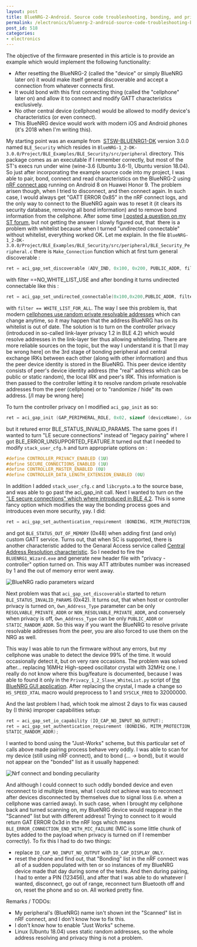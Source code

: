 ```yaml
---
layout: post
title: BlueNRG-2-Android. Source code troubleshooting, bonding, and privacy
permalink: /electronics/bluenrg-2-android-source-code-troubleshooting-bonding-and-privacy/
post_id: 518
categories: 
- electronics
---
```


The objective of the firmware presented in this article is to provide an example which would implement the following functionality:

* After resetting the BlueNRG-2 (called the "device" or simply BlueNRG later on) it would make itself general discoverable and accept a connection from whatever connects first.
* It would bond with this first connecting thing (called the "cellphone" later on) and allow it to connect and modify GATT characteristics exclusively.	
* No other central device (cellphone) would be allowed to modify device's characteristics (or even connect).
* This BlueNRG device would work with modern iOS and Android phones (it's 2018 when I'm writing this).
  
My starting point was an example from 
[STSW-BLUENRG1-DK](https://www.st.com/content/st_com/en/products/embedded-software/evaluation-tool-software/stsw-bluenrg1-dk.html) version 3.0.0 named `BLE_Security` which resides in 
`BlueNRG-1_2-DK-3.0.0/Project/BLE_Examples/BLE_Security/src/peripheral` directory. This package comes as an executable if I remember correctly, but most of the ST's execs run under wine (wine-3.6 (Ubuntu 3.6-1), Ubuntu version 18.04). So just after incorporating the example source code into my project, I was able to pair, bond, connect and read characteristics on the BlueNRG-2 using 
[nRF connect app](https://play.google.com/store/apps/details?id=no.nordicsemi.android.mcp) running on Android 8 on Huawei Honor 9. The problem arisen though, when I tried to disconnect, and then connect again. In such case, I would always get "GATT ERROR 0x85" in the nRF connect logs, and the only way to connect to the BlueNRG again was to reset it (it clears its security database, removing all bond information) and to remove bond information from the cellphone. After some time 
[I posted a question on my ST forum](https://community.st.com/s/question/0D50X00009ZE6BiSAL/bluenrg-1-security-example-not-working), but not getting the answer I slowly figured out, that  there is a problem with whitelist because when I turned "undirected connectable" without whitelist, everything worked OK. Let me explain. In the file 
`BlueNRG-1_2-DK-3.0.0/Project/BLE_Examples/BLE_Security/src/peripheral/BLE_Security_Peripheral.c` there is `Make_Connection` function which at first turn general discoverable :

``` cpp
ret = aci_gap_set_discoverable (ADV_IND, 0x100, 0x200, PUBLIC_ADDR, filter, sizeof (local_name), local_name, 0, NULL, 0, 0);
```

with filter ==NO_WHITE_LIST_USE and after bonding it turns undirected connectable like this :

``` cpp
ret = aci_gap_set_undirected_connectable(0x100,0x200,PUBLIC_ADDR, filter);
```

with `filter == WHITE_LIST_FOR_ALL`. The way I see this problem is, that modern 
[cellphones use random private resolvable addresses](http://www.summitdata.com/blog/overview-addressing-privacy-lairds-ble-modules/) which can change anytime, so it may happen that the address BlueNRG has on its whitelist is out of date. The solution is to turn on the controller privacy (introduced in so-called link-layer privacy 1.2 in BLE 4.2) which would resolve addresses in the link-layer tier thus allowing whitelisting. There are more reliable sources on the topic, but the way I understand it is that [I may be wrong here] on the 3rd stage of bonding peripheral and central exchange IRKs between each other (along with other information) and thus the peer device identity is stored in the BlueNRG. This peer device identity consists of peer's device identity address (the "real" address which can be public or static random), the local IRK and peer's IRK. This information is then passed to the controller letting it to resolve random private resolvable addresses from the peer (cellphone) or to "randomize / hide" its own address. [/I may be wrong here]

To turn the controller privacy on I modified 
`aci_gap_init` as so:

``` cpp
ret = aci_gap_init (GAP_PERIPHERAL_ROLE, 0x02, sizeof (deviceName), &service_handle, &dev_name_char_handle, &appearance_char_handle);
```

but it retured error BLE_STATUS_INVALID_PARAMS. The same goes if I wanted to turn "LE secure connections" instead of "legacy pairing" where I got BLE_ERROR_UNSUPPORTED_FEATURE.It turned out that I needed to modify `stack_user_cfg.h` and turn appropriate options on :

``` cpp
#define CONTROLLER_PRIVACY_ENABLED (1U)
#define SECURE_CONNECTIONS_ENABLED (1U)
#define CONTROLLER_MASTER_ENABLED (0U)
#define CONTROLLER_DATA_LENGTH_EXTENSION_ENABLED (0U)
```

In addition I added `stack_user_cfg.c` and `libcrypto.a` to the source base, and was able to go past the aci_gap_init call. Next I wanted to turn on the 
["LE secure connections" which where introduced in BLE 4.2](http://blog.bluetooth.com/bluetooth-pairing-part-4). This is some fancy option which modifies the way the bonding process goes and introduces even more security, yay. I did:

``` cpp
ret = aci_gap_set_authentication_requirement (BONDING, MITM_PROTECTION_NOT_REQUIRED, SC_IS_SUPPORTED, KEYPRESS_IS_NOT_SUPPORTED, 7, 16, USE_FIXED_PIN_FOR_PAIRING, 123456, STATIC_RANDOM_ADDR);`
```

and got `BLE_STATUS_OUT_OF_MEMORY` (0x48) when adding first (and only) custom GATT service. Turns out, that when SC is supported, there is another characteristic added to the Genaral Access service called 
[Central Address Resolution characteristic](https://www.bluetooth.com/specifications/gatt/viewer?attributeXmlFile=org.bluetooth.characteristic.gap.central_address_resolution.xml). So I needed to fire the `BLUENRG1_Wizard.exe` and generate new header file with "privacy - controller" option turned on. This way ATT attributes number was increased by 1 and the out of memory error went away.

![BlueNRG radio parameters wizard](/blog/assets/bluenrg-wizard-privacy-300x253.png)

Next problem was that `aci_gap_set_discoverable` started to return 
`BLE_STATUS_INVALID_PARAMS` (0x42). It turns out, that when host or controller privacy is turned on, 
`Own_Address_Type` parameter can be only 
`RESOLVABLE_PRIVATE_ADDR` or 
`NON_RESOLVABLE_PRIVATE_ADDR`, and conversely when privacy is off, 
`Own_Address_Type` can be only 
`PUBLIC_ADDR` or 
`STATIC_RANDOM_ADDR`. So this way if you want the BlueNRG to resolve private resolvable addresses from the peer, you are also forced to use them on the NRG as well.

This way I was able to run the firmware without any errors, but my cellphone was unable to detect the device 99% of the time. It would occasionally detect it, but on very rare occasions. The problem was solved after... replacing 16MHz High-speed oscillator crystal with 32MHz one. I really do not know where this bug/feature is documented, because I was able to found it only in the 
`Privacy_1_2_Slave_WhiteList.py` script of 
[the BlueNRG GUI application](https://www.st.com/en/embedded-software/stsw-bnrgui.html). After replacing the crystal, I made a change so 
`HS_SPEED_XTAL` macro would preprocess to 1 and 
`SYSCLK_FREQ` to 32000000.

And the last problem I had, which took me almost 2 days to fix was caused by (I think) improper capabilities setup:

``` cpp
ret = aci_gap_set_io_capability (IO_CAP_NO_INPUT_NO_OUTPUT);
ret = aci_gap_set_authentication_requirement (BONDING, MITM_PROTECTION_NOT_REQUIRED, SC_IS_SUPPORTED, KEYPRESS_IS_NOT_SUPPORTED, 7, 16, USE_FIXED_PIN_FOR_PAIRING, 123456, 
STATIC_RANDOM_ADDR);
```

I wanted to bond using the "Just-Works" scheme, but this particular set of calls above made pairing process behave very oddly. I was able to scan for my device (still using nRF connect), and to bond (… -> bond), but it would not appear on the "bonded" list as it usually happened:

![Nrf connect and bonding peculiarity](/blog/assets/nrf-connect-bonding-peculiar-300x267.jpg)

And although I could connect to such oddly bonded device and even reconnect to id multiple times, what I could not achieve was to reconnect after devices disconnected by themselves due to signal loss (i.e. when a cellphone was carried away). In such case, when I brought my cellphone back and turned scanning on, my BlueNRG device would reappear in the "Scanned" list but with different address! Trying to connect to it would return GAT ERROR 0x3d in the nRF logs which means `BLE_ERROR_CONNECTION_END_WITH_MIC_FAILURE` (MIC is some little chunk of bytes added to the payload when privacy is turned on if I remember correctly). To fix this I had to do two things:

* replace `IO_CAP_NO_INPUT_NO_OUTPUT` with `IO_CAP_DISPLAY_ONLY`.	
* reset the phone and find out, that "Bonding" list in the nRF connect was all of a sudden populated with ten or so instances of my BlueNRG device made that day during some of the tests.
And then during pairing, I had to enter a PIN (123456), and after that I was able to do whatever I wanted, disconnect, go out of range, reconnect turn Bluetooth off and on, reset the phone and so on. All worked pretty fine.

Remarks / TODOs:

* My peripheral's (BlueNRG) name isn't shown int the "Scanned" list in nRF connect, and I don't know how to fix this. 	
* I don't know how to enable "Just Works" scheme. 	
* Linux (Ubuntu 18.04) uses static random addresses, so the whole address resolving and privacy thing is not a problem.
  